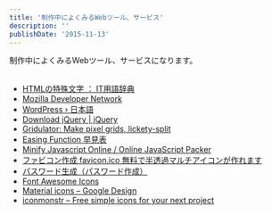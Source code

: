 ```yaml
---
title: '制作中によくみるWebツール、サービス'
description: ''
publishDate: '2015-11-13'
---
```


<p>制作中によくみるWebツール、サービスになります。<br>
&nbsp;</p>
<ul>
<li><a href="http://e-words.jp/p/r-htmlentity.html">HTMLの特殊文字 ： IT用語辞典</a></li><a href="http://e-words.jp/p/r-htmlentity.html">
</a><li><a href="http://e-words.jp/p/r-htmlentity.html"></a><a href="https://developer.mozilla.org/ja/">Mozilla Developer Network</a></li><a href="https://developer.mozilla.org/ja/">
</a><li><a href="https://developer.mozilla.org/ja/"></a><a href="https://ja.wordpress.org/">WordPress › 日本語</a></li><a href="https://ja.wordpress.org/">
</a><li><a href="https://ja.wordpress.org/"></a><a href="http://jquery.com/download/">Download jQuery | jQuery</a></li><a href="http://jquery.com/download/">
</a><li><a href="http://jquery.com/download/"></a><a href="http://gridulator.com/">Gridulator: Make pixel grids, lickety-split</a></li><a href="http://gridulator.com/">
</a><li><a href="http://gridulator.com/"></a><a href="http://easings.net/ja">Easing Function 早見表</a></li><a href="http://easings.net/ja">
</a><li><a href="http://easings.net/ja"></a><a href="http://jscompress.com/">Minify Javascript Online / Online JavaScript Packer</a></li><a href="http://jscompress.com/">
</a><li><a href="http://jscompress.com/"></a><a href="http://ao-system.net/favicon/">ファビコン作成 favicon.ico 無料で半透過マルチアイコンが作れます</a></li><a href="http://ao-system.net/favicon/">
</a><li><a href="http://ao-system.net/favicon/"></a><a href="http://www.luft.co.jp/cgi/randam.php">パスワード生成（パスワード作成）</a></li><a href="http://www.luft.co.jp/cgi/randam.php">
</a><li><a href="http://www.luft.co.jp/cgi/randam.php"></a><a href="http://fortawesome.github.io/Font-Awesome/icons/">Font Awesome Icons</a></li><a href="http://fortawesome.github.io/Font-Awesome/icons/">
</a><li><a href="http://fortawesome.github.io/Font-Awesome/icons/"></a><a href="https://www.google.com/design/icons/">Material icons – Google Design</a></li><a href="https://www.google.com/design/icons/">
</a><li><a href="https://www.google.com/design/icons/"></a><a href="http://iconmonstr.com/">iconmonstr – Free simple icons for your next project</a></li><a href="http://iconmonstr.com/">
</a></ul><a href="http://iconmonstr.com/">
</a>
